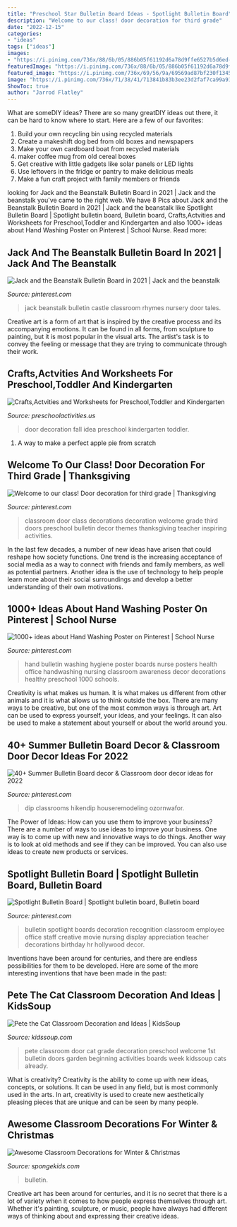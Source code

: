 ```yaml
---
title: "Preschool Star Bulletin Board Ideas - Spotlight Bulletin Board"
description: "Welcome to our class! door decoration for third grade"
date: "2022-12-15"
categories:
- "ideas"
tags: ["ideas"]
images:
- "https://i.pinimg.com/736x/88/6b/05/886b05f61192d6a78d9ffe6527b5d6ed--nursing-career-school-nursing.jpg"
featuredImage: "https://i.pinimg.com/736x/88/6b/05/886b05f61192d6a78d9ffe6527b5d6ed--nursing-career-school-nursing.jpg"
featured_image: "https://i.pinimg.com/736x/69/56/9a/69569ad87bf230f1345910c4d57e5d88--class-door-decorations-classroom-door.jpg"
image: "https://i.pinimg.com/736x/71/38/41/713841b83b3ee23d2faf7ca99a915eaf.jpg"
ShowToc: true
author: "Jarrod Flatley"
---
```



What are someDIY ideas?
There are so many greatDIY ideas out there, it can be hard to know where to start. Here are a few of our favorites: 
1. Build your own recycling bin using recycled materials 
2. Create a makeshift dog bed from old boxes and newspapers 
3. Make your own cardboard boat from recycled materials 
4. maker coffee mug from old cereal boxes 
5. Get creative with little gadgets like solar panels or LED lights 
6. Use leftovers in the fridge or pantry to make delicious meals 
7. Make a fun craft project with family members or friends 

	

		
looking for Jack and the Beanstalk Bulletin Board in 2021 | Jack and the beanstalk you've came to the right web. We have 8 Pics about Jack and the Beanstalk Bulletin Board in 2021 | Jack and the beanstalk like Spotlight Bulletin Board | Spotlight bulletin board, Bulletin board, Crafts,Actvities and Worksheets for Preschool,Toddler and Kindergarten and also 1000+ ideas about Hand Washing Poster on Pinterest | School Nurse. Read more:
		
    
## Jack And The Beanstalk Bulletin Board In 2021 | Jack And The Beanstalk

<img loading=lazy src="https://i.pinimg.com/736x/71/38/41/713841b83b3ee23d2faf7ca99a915eaf.jpg" onerror="this.onerror=null;this.src='https://tse1.mm.bing.net/th?id=OIP.cZJ0K8SNp_i6RbHT0kA4ZAHaJ3&amp;pid=15.1';" alt="Jack and the Beanstalk Bulletin Board in 2021 | Jack and the beanstalk">

_Source: pinterest.com_

>jack beanstalk bulletin castle classroom rhymes nursery door tales. 

	

Creative art is a form of art that is inspired by the creative process and its accompanying emotions. It can be found in all forms, from sculpture to painting, but it is most popular in the visual arts. The artist's task is to convey the feeling or message that they are trying to communicate through their work.

    
## Crafts,Actvities And Worksheets For Preschool,Toddler And Kindergarten

<img loading=lazy src="http://www.preschoolactivities.us/wp-content/uploads/2017/11/fall-door-decoration-idea.jpg" onerror="this.onerror=null;this.src='https://tse2.mm.bing.net/th?id=OIP.hhW53hH4TMljtD6oieWQwgHaNF&amp;pid=15.1';" alt="Crafts,Actvities and Worksheets for Preschool,Toddler and Kindergarten">

_Source: preschoolactivities.us_

>door decoration fall idea preschool kindergarten toddler. 

	

1. A way to make a perfect apple pie from scratch 

    
## Welcome To Our Class! Door Decoration For Third Grade | Thanksgiving

<img loading=lazy src="https://i.pinimg.com/736x/69/56/9a/69569ad87bf230f1345910c4d57e5d88--class-door-decorations-classroom-door.jpg" onerror="this.onerror=null;this.src='https://tse4.mm.bing.net/th?id=OIP.ps7jUoYz5JvhDrc29IJxqwHaJ3&amp;pid=15.1';" alt="Welcome to our class! Door decoration for third grade | Thanksgiving">

_Source: pinterest.com_

>classroom door class decorations decoration welcome grade third doors preschool bulletin decor themes thanksgiving teacher inspiring activities. 

	

In the last few decades, a number of new ideas have arisen that could reshape how society functions. One trend is the increasing acceptance of social media as a way to connect with friends and family members, as well as potential partners. Another idea is the use of technology to help people learn more about their social surroundings and develop a better understanding of their own motivations.

    
## 1000+ Ideas About Hand Washing Poster On Pinterest | School Nurse

<img loading=lazy src="https://i.pinimg.com/736x/88/6b/05/886b05f61192d6a78d9ffe6527b5d6ed--nursing-career-school-nursing.jpg" onerror="this.onerror=null;this.src='https://tse3.mm.bing.net/th?id=OIP.10d0cp1Hwqw5qaB_sJWSYgHaJ3&amp;pid=15.1';" alt="1000+ ideas about Hand Washing Poster on Pinterest | School Nurse">

_Source: pinterest.com_

>hand bulletin washing hygiene poster boards nurse posters health office handwashing nursing classroom awareness decor decorations healthy preschool 1000 schools. 

	

Creativity is what makes us human. It is what makes us different from other animals and it is what allows us to think outside the box. There are many ways to be creative, but one of the most common ways is through art. Art can be used to express yourself, your ideas, and your feelings. It can also be used to make a statement about yourself or about the world around you.

    
## 40+ Summer Bulletin Board Decor &amp; Classroom Door Decor Ideas For 2022

<img loading=lazy src="https://i.pinimg.com/736x/43/8f/7e/438f7ee622313a645bdc0b647b4a36c0.jpg" onerror="this.onerror=null;this.src='https://tse2.mm.bing.net/th?id=OIP.Gd8BYKGaGnZFX9HIVjBZpwHaJ4&amp;pid=15.1';" alt="40+ Summer Bulletin Board decor &amp; Classroom door decor ideas for 2022">

_Source: pinterest.com_

>dip classrooms hikendip houseremodeling ozornwafor. 

	

The Power of Ideas: How can you use them to improve your business?
There are a number of ways to use ideas to improve your business. One way is to come up with new and innovative ways to do things. Another way is to look at old methods and see if they can be improved. You can also use ideas to create new products or services.

    
## Spotlight Bulletin Board | Spotlight Bulletin Board, Bulletin Board

<img loading=lazy src="https://i.pinimg.com/736x/11/62/ef/1162effd25caa9c17a0f0079bd33b9cb--spotlight-bulletin-board-nursing-bulletin-board-ideas.jpg" onerror="this.onerror=null;this.src='https://tse4.mm.bing.net/th?id=OIP.Ua3OQh7LM0UekJlnu2hIWAHaJ3&amp;pid=15.1';" alt="Spotlight Bulletin Board | Spotlight bulletin board, Bulletin board">

_Source: pinterest.com_

>bulletin spotlight boards decoration recognition classroom employee office staff creative movie nursing display appreciation teacher decorations birthday hr hollywood decor. 

	

Inventions have been around for centuries, and there are endless possibilities for them to be developed. Here are some of the more interesting inventions that have been made in the past:

    
## Pete The Cat Classroom Decoration And Ideas | KidsSoup

<img loading=lazy src="http://www.kidssoup.com/sites/default/files/media/Pete-CAt-Door.JPG" onerror="this.onerror=null;this.src='https://tse3.mm.bing.net/th?id=OIP.vBroDdw4GU1fp6pTygfIyQAAAA&amp;pid=15.1';" alt="Pete the Cat Classroom Decoration and Ideas | KidsSoup">

_Source: kidssoup.com_

>pete classroom door cat grade decoration preschool welcome 1st bulletin doors garden beginning activities boards week kidssoup cats already. 

	

What is creativity?
Creativity is the ability to come up with new ideas, concepts, or solutions. It can be used in any field, but is most commonly used in the arts. In art, creativity is used to create new aesthetically pleasing pieces that are unique and can be seen by many people.

    
## Awesome Classroom Decorations For Winter &amp; Christmas

<img loading=lazy src="https://spongekids.com/wp-content/uploads/2016/11/christmas-bulletin-board/18-christmas-bulletin-board-ideas.jpg" onerror="this.onerror=null;this.src='https://tse1.mm.bing.net/th?id=OIP.TjVqPpF4VYqsvtlJ3YVIVgHaNL&amp;pid=15.1';" alt="Awesome Classroom Decorations for Winter &amp; Christmas">

_Source: spongekids.com_

>bulletin. 

	

Creative art has been around for centuries, and it is no secret that there is a lot of variety when it comes to how people express themselves through art. Whether it's painting, sculpture, or music, people have always had different ways of thinking about and expressing their creative ideas.

